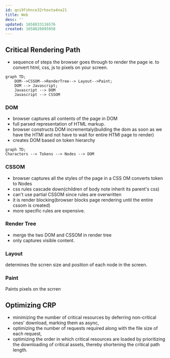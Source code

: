 ```yaml
---
id: qni9fshnce32rhoxta4na21
title: Web
desc: ''
updated: 1658833116576
created: 1658826095958
---
```


## Critical Rendering Path

- sequence of steps the browser goes through to render the page ie. to convert html, css, js to pixels on your screen.

```mermaid
graph TD;
    DOM-->CSSOM-->RenderTree--> Layout-->Paint;
    DOM --> Javascript;
    Javascript --> DOM
    Javascript --> CSSOM
```
### DOM
- browser captures all contents of the page in DOM
- full parsed representation of HTML markup.
- browser constructs DOM incrementaly(building the dom as soon as we have the HTMl and not have to wait for entire HTMl page to render)
- creates DOM based on token hierarchy
```mermaid
graph TD;
Characters --> Tokens --> Nodes --> DOM
```
### CSSOM
- browser captures all the styles of the page in a CSS OM
converts token to Nodes
- css rules cascade down(children of body note inherit its parent's css)
- can't use partial CSSOM since rules are overwritten
- it is render blocking(browser blocks page rendering until the entire cssom is created)
- more specific rules are expensive.

### Render Tree
- merge the two DOM and CSSOM in render tree
- only captures visible content.
### Layout
determines the scrren size and position of each node in the screen.

### Paint
Paints pixels on the scrren


## Optimizing CRP
-  minimizing the number of critical resources by deferring non-critical ones' download, marking them as async,
- optimizing the number of requests required along with the file size of each request,
- optimizing the order in which critical resources are loaded by prioritizing the downloading of critical assets, thereby shortening the critical path length.